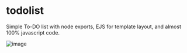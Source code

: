 # todolist

Simple To-DO list with node exports, EJS for template layout, and almost 100% javascript code.

![image](https://user-images.githubusercontent.com/24259502/161575204-792af116-7150-43c5-8cae-a478a15349a8.png)

